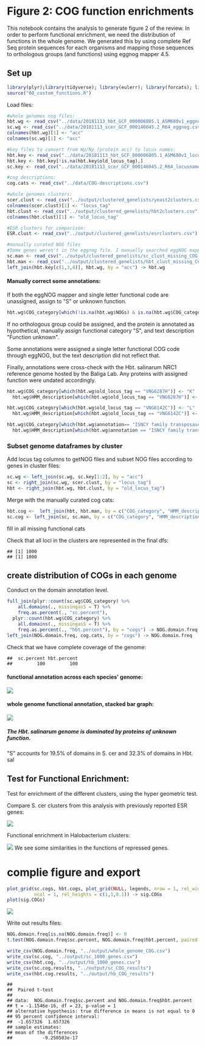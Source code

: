 Figure 2: COG function enrichments
================

This notebook contains the analysis to generate figure 2 of the review. In order to perform functional enrichment, we need the distribution of functions in the whole genome. We generated this by using complete Ref Seq protein sequences for each organisms and mapping those sequences to orthologous groups (and functions) using eggnog mapper 4.5.

Set up
------

``` r
library(plyr);library(tidyverse); library(eulerr); library(forcats); library(viridis); library(cowplot)
source("00_custom_functions.R")
```

Load files:

``` r
#whole genomes nog files:
hbt.wg <- read_csv("../data/20181113_hbt_GCF_000006805.1_ASM680v1_eggnog.csv")
sc.wg <- read_csv("../data/20181113_scer_GCF_000146045.2_R64_eggnog.csv")
colnames(hbt.wg)[1] <- "acc"
colnames(sc.wg)[1] <- "acc"

#key files to convert from Wp/Np (protein acc) to locus names:
hbt.key <- read_csv("../data/20181113_hbt_GCF_000006805.1_ASM680v1_locusnames.csv")
hbt.key <- hbt.key[!is.na(hbt.key$old_locus_tag),]
sc.key <- read_csv("../data/20181113_scer_GCF_000146045.2_R64_locusnames.csv")

#cog descriptions:
cog.cats <- read_csv("../data/COG-descriptions.csv")

#whole genomes clusters:
scer.clust <- read_csv("../output/clustered_genelists/yeast2clusters.csv")
colnames(scer.clust)[1] <- "locus_tag"
hbt.clust <- read_csv("../output/clustered_genelists/hbt2clusters.csv")
colnames(hbt.clust)[1] <- "old_locus_tag"

#ESR clusters for comparison:
ESR.clust <- read_csv("../output/clustered_genelists/esrclusters.csv")

#manually curated NOG files
#Some genes weren't in the eggnog file. I manually searched eggNOG mapper and curated the NOG functional classification for those missing genes. 
sc.man <- read_csv("../output/clustered_genelists/sc_clust_missing_COG_curated.csv")
hbt.man <- read_csv("../output/clustered_genelists/hbt_clust_missing_COG_curated.csv")
left_join(hbt.key[c(1,3,8)], hbt.wg, by = "acc") -> hbt.wg
```

#### Manually correct some annotations:

If both the eggNOG mapper and single letter functional code are unassigned, assign to "S" or unknown function.

``` r
hbt.wg$COG_category[which(!is.na(hbt.wg$NOGs) & is.na(hbt.wg$COG_category))] <- "S"
```

If no orthologous group could be assigned, and the protein is annotated as hypothetical, manually assign functional category "S", and text description "Function unknown".

Some annotations were assigned a single letter functional COG code through eggNOG, but the text description did not reflect that.

Finally, annotations were cross-check with the Hbt. salinarum NRC1 reference genome hosted by the Baliga Lab. Any proteins with assigned function were undated accordingly.

``` r
hbt.wg$COG_category[which(hbt.wg$old_locus_tag == "VNG6287H")] <- "K"
  hbt.wg$HMM_description[which(hbt.wg$old_locus_tag == "VNG6287H")] <- "Transcriptional regulator, arsr family"

hbt.wg$COG_category[which(hbt.wg$old_locus_tag == "VNG6142C")] <- "L"
  hbt.wg$HMM_description[which(hbt.wg$old_locus_tag == "VNG6142C")] <- "conserved halobacteria DNA primase"

hbt.wg$COG_category[which(hbt.wg$annotation== "ISNCY family transposase ISH7A")] <- "L"
  hbt.wg$HMM_description[which(hbt.wg$annotation == "ISNCY family transposase ISH7A")] <- "transposase"
```

### Subset genome dataframes by cluster

Add locus tag columns to getNOG files and subset NOG files according to genes in cluster files:

``` r
sc.wg <- left_join(sc.wg, sc.key[1:2], by = "acc")
sc <- right_join(sc.wg, scer.clust, by = "locus_tag")
hbt <- right_join(hbt.wg, hbt.clust, by = "old_locus_tag")
```

Merge with the manually curated cog cats:

``` r
hbt.cog <-  left_join(hbt, hbt.man, by = c("COG_category", "HMM_description", "old_locus_tag", "cluster"))
sc.cog <- left_join(sc, sc.man, by = c("COG_category", "HMM_description", "locus_tag", "cluster"))
```

fill in all missing functional cats

Check that all loci in the clusters are represented in the final dfs:

    ## [1] 1000
    ## [1] 1000

create distribution of COGs in each genome
------------------------------------------

Conduct on the domain annotation level.

``` r
full_join(plyr::count(sc.wg$COG_category) %>%
    all.domains(., missingasS = T) %>%
    freq.as.percent(., "sc.percent"), 
  plyr::count(hbt.wg$COG_category) %>%
    all.domains(., missingasS = T) %>%
    freq.as.percent(., "hbt.percent"), by = "cogs") -> NOG.domain.freq
left_join(NOG.domain.freq, cog.cats, by = "cogs") -> NOG.domain.freq
```

Check that we have complete coverage of the genome:

    ##  sc.percent hbt.percent 
    ##         100         100

#### functional annotation across each species' genome:

![](02_Figure2_function_files/figure-markdown_github/unnamed-chunk-14-1.png)

#### whole genome functional annotation, stacked bar graph:

![](02_Figure2_function_files/figure-markdown_github/unnamed-chunk-15-1.png)

##### The Hbt. salinarum genome is dominated by proteins of unknown function.

"S" accounts for 19.5% of domains in S. cer and 32.3% of domains in Hbt. sal

Test for Functional Enrichment:
-------------------------------

Test for enrichment of the different clusters, using the hyper geometric test.

Compare S. cer clusters from this analysis with previously reported ESR genes:

![](02_Figure2_function_files/figure-markdown_github/unnamed-chunk-18-1.png)

Functional enrichment in Halobacterium clusters:

![](02_Figure2_function_files/figure-markdown_github/unnamed-chunk-20-1.png) We see some similarities in the functions of repressed genes.

complie figure and export
=========================

``` r
plot_grid(sc.cogs, hbt.cogs, plot_grid(NULL, legends, nrow = 1, rel_widths = c(0.5,1)), 
          ncol = 1, rel_heights = c(1,1,0.1)) -> sig.COGs
plot(sig.COGs)
```

![](02_Figure2_function_files/figure-markdown_github/unnamed-chunk-22-1.png)

Write out results files:

``` r
NOG.domain.freq[is.na(NOG.domain.freq)] <- 0
t.test(NOG.domain.freq$sc.percent, NOG.domain.freq$hbt.percent, paired = TRUE, alternative = "two.sided")

write_csv(NOG.domain.freq, "../output/whole_genome_COG.csv")
write_csv(sc.cog, "../output/sc_1000_genes.csv")
write_csv(hbt.cog, "../output/hb_1000_genes.csv")
write_csv(sc.cog.results, "../output/sc_COG_results")
write_csv(hbt.cog.results, "../output/hb_COG_results")
```

    ## 
    ##  Paired t-test
    ## 
    ## data:  NOG.domain.freq$sc.percent and NOG.domain.freq$hbt.percent
    ## t = -1.1546e-16, df = 23, p-value = 1
    ## alternative hypothesis: true difference in means is not equal to 0
    ## 95 percent confidence interval:
    ##  -1.657326  1.657326
    ## sample estimates:
    ## mean of the differences 
    ##           -9.250503e-17
